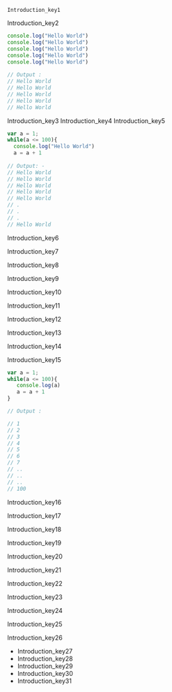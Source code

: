 ```ngMeta
Introduction_key1
```

Introduction_key2
```javascript
console.log("Hello World")
console.log("Hello World")
console.log("Hello World")
console.log("Hello World")
console.log("Hello World")
 
// Output :
// Hello World
// Hello World
// Hello World
// Hello World
// Hello World

```
Introduction_key3
Introduction_key4
Introduction_key5
```javascript
var a = 1;
while(a <= 100){
  console.log("Hello World")
  a = a + 1
 
// Output: - 
// Hello World
// Hello World
// Hello World
// Hello World
// Hello World
// .
// .
// .
// Hello World

```
Introduction_key6


Introduction_key7


Introduction_key8


Introduction_key9


Introduction_key10


Introduction_key11


Introduction_key12


Introduction_key13


Introduction_key14


Introduction_key15


```javascript
var a = 1;
while(a <= 100){
   console.log(a)
   a = a + 1
}

// Output :

// 1
// 2
// 3
// 4
// 5
// 6
// 7
// ..
// ..
// ..
// 100
```
Introduction_key16


Introduction_key17


Introduction_key18


Introduction_key19


Introduction_key20


Introduction_key21


Introduction_key22


Introduction_key23



Introduction_key24


Introduction_key25
    
Introduction_key26


- Introduction_key27
- Introduction_key28
- Introduction_key29
- Introduction_key30
- Introduction_key31
